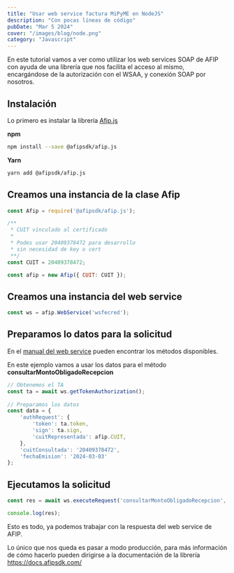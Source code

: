 ```yaml
---
title: "Usar web service factura MiPyME en NodeJS"
description: "Con pocas líneas de código"
pubDate: "Mar 5 2024"
cover: "/images/blog/node.png"
category: "Javascript"
---
```


En este tutorial vamos a ver como utilizar los web services SOAP de AFIP con ayuda de una librería que nos facilita el acceso al mismo, encargándose de la autorización con el WSAA, y conexión SOAP por nosotros.

## Instalación

Lo primero es instalar la librería [Afip.js](https://github.com/AfipSDK/afip.js)

**npm**

```bash
npm install --save @afipsdk/afip.js
```

**Yarn**

```bash
yarn add @afipsdk/afip.js
```

## Creamos una instancia de la clase Afip

```js
const Afip = require('@afipsdk/afip.js');

/**
 * CUIT vinculado al certificado
 *
 * Podes usar 20409378472 para desarrollo
 * sin necesidad de key o cert
 **/
const CUIT = 20409378472; 

const afip = new Afip({ CUIT: CUIT });
```

## Creamos una instancia del web service

```js
const ws = afip.WebService('wsfecred');
```

## Preparamos lo datos para la solicitud

En el [manual del web service](https://servicioscf.afip.gob.ar/facturadecreditoelectronica/documentos/Manual-Desarrollador-WSFECRED.pdf) pueden encontrar los métodos disponibles.

En este ejemplo vamos a usar los datos para el método **consultarMontoObligadoRecepcion**

```js
// Obtenemos el TA
const ta = await ws.getTokenAuthorization();
 
// Preparamos los datos
const data = {
    'authRequest': {
        'token': ta.token,
        'sign': ta.sign,
        'cuitRepresentada': afip.CUIT,
    },
    'cuitConsultada': '20409378472',
    'fechaEmision': '2024-03-03'
};
```

## Ejecutamos la solicitud

```js
const res = await ws.executeRequest('consultarMontoObligadoRecepcion', data);

console.log(res);
```

Esto es todo, ya podemos trabajar con la respuesta del web service de AFIP.

Lo único que nos queda es pasar a modo producción, para más información de cómo hacerlo pueden dirigirse a la documentación de la librería https://docs.afipsdk.com/